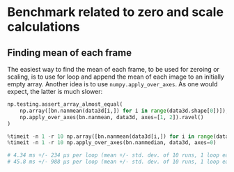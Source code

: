 # Benchmark related to zero and scale calculations

## Finding mean of each frame
The easiest way to find the mean of each frame, to be used for zeroing or scaling, is to use for loop and append the mean of each image to an initially empty array. Another idea is to use ``numpy.apply_over_axes``. As one would expect, the latter is much slower:

```python
np.testing.assert_array_almost_equal(
    np.array([bn.nanmean(data3d[i,]) for i in range(data3d.shape[0])]),
    np.apply_over_axes(bn.nanmean, data3d, axes=[1, 2]).ravel()
)

%timeit -n 1 -r 10 np.array([bn.nanmean(data3d[i,]) for i in range(data3d.shape[0])])
%timeit -n 1 -r 10 np.apply_over_axes(bn.nanmedian, data3d, axes=0)

# 4.34 ms +/- 234 µs per loop (mean +/- std. dev. of 10 runs, 1 loop each)
# 45.8 ms +/- 988 µs per loop (mean +/- std. dev. of 10 runs, 1 loop each)
```
